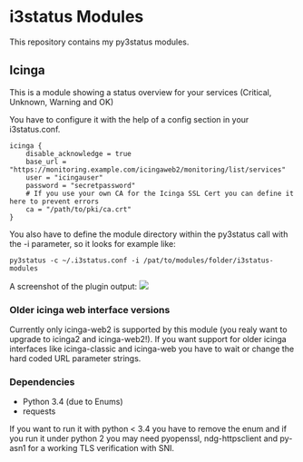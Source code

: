 # i3status Modules
This repository contains my py3status modules.

## Icinga
This is a module showing a status overview for your services (Critical, Unknown, Warning and OK)

You have to configure it with the help of a config section in your i3status.conf.
```
icinga {
    disable_acknowledge = true
    base_url = "https://monitoring.example.com/icingaweb2/monitoring/list/services"
    user = "icingauser"
    password = "secretpassword"
	# If you use your own CA for the Icinga SSL Cert you can define it here to prevent errors
    ca = "/path/to/pki/ca.crt"
}
```
You also have to define the module directory within the py3status call with the -i parameter, so it looks for example like:
```
py3status -c ~/.i3status.conf -i /pat/to/modules/folder/i3status-modules
```

A screenshot of the plugin output:
![](http://files.benoswald.de/Screenshot2016-01-12_13-31-49.png)

### Older icinga web interface versions
Currently only icinga-web2 is supported by this module (you realy want to upgrade to icinga2 and icinga-web2!).
If you want support for older icinga interfaces like icinga-classic and icinga-web you have to wait or change the hard coded
URL parameter strings.

### Dependencies
- Python 3.4 (due to Enums)
- requests

If you want to run it with python < 3.4 you have to remove the enum and
if you run it under python 2 you may need pyopenssl, ndg-httpsclient and py-asn1
for a working TLS verification with SNI.